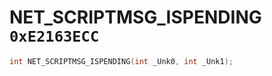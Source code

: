 # NET_SCRIPTMSG_ISPENDING `0xE2163ECC`

```cpp
int NET_SCRIPTMSG_ISPENDING(int _Unk0, int _Unk1);
```